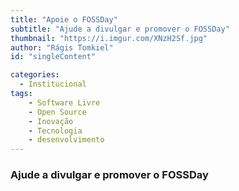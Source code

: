 ```yaml
---
title: "Apoie o FOSSDay"
subtitle: "Ajude a divulgar e promover o FOSSDay"
thumbnail: "https://i.imgur.com/XNzH2Sf.jpg"
author: "Rágis Tomkiel"
id: "singleContent"

categories:
  - Institucional
tags:
    - Software Livre
    - Open Source
    - Inovação
    - Tecnologia
    - desenvolvimento
---
```


### Ajude a divulgar e promover o FOSSDay
